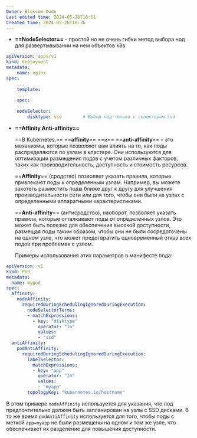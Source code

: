 ```yaml
---
Owner: Blossom Dude
Last edited time: 2024-05-26T16:51
Created time: 2024-05-26T16:36
---
```

- **==NodeSelector==** - простой но не очень гибки метод выбора нод для развертывывании на нем объектов k8s
    
```YAML
apiVersion: apps/v1
kind: deployment
metadata:
	name: nginx
spec:
	...
	template:
	...
	spec:
	...
	nodeSelector:
		disktype: ssd        # Выбор нод только с селектором ssd
```
    
      
    
- **==Affinity Anti-affinity==**
    
    ==В Kubernetes,== ==**affinity**== ==и== ==**anti-affinity**== – это механизмы, которые позволяют вам влиять на то, как поды распределяются по узлам в кластере. Они используются для оптимизации размещения подов с учетом различных факторов, таких как производительность, доступность и стоимость ресурсов.
    
      
    
    ==**Affinity**== (сродство) позволяет указать правила, которые привлекают поды к определенным узлам. Например, вы можете захотеть разместить поды ближе друг к другу для улучшения производительности сети или для того, чтобы они были на узлах с определенными аппаратными характеристиками.
    
    ==**Anti-affinity**== (антисродство), наоборот, позволяет указать правила, которые отталкивают поды от определенных узлов. Это может быть полезно для обеспечения высокой доступности, размещая поды таким образом, чтобы они не были сосредоточены на одном узле, что может предотвратить одновременный отказ всех подов при проблемах с узлом.
    
    Примеры использования этих параметров в манифесте пода:
    
```YAML
apiVersion: v1
kind: Pod
metadata:
  name: mypod
spec:
  affinity:
	nodeAffinity:
	  requiredDuringSchedulingIgnoredDuringExecution:
		nodeSelectorTerms:
		- matchExpressions:
		  - key: "disktype"
			operator: "In"
			values:
			- "ssd"
  antiAffinity:
	podAntiAffinity:
	  requiredDuringSchedulingIgnoredDuringExecution:
		labelSelector:
		  matchExpressions:
		  - key: "app"
			operator: "In"
			values:
			- "myapp"
		topologyKey: "kubernetes.io/hostname"
```
В этом примере `nodeAffinity` используется для указания, что под предпочтительно должен быть запланирован на узлы с SSD дисками. В то же время `podAntiAffinity` используется для того, чтобы поды с меткой `app=myapp` не были размещены на одном и том же узле, что обеспечивает их разделение для повышения доступности.
